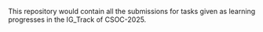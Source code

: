 This repository would contain all the submissions for tasks given as learning progresses in the IG_Track of CSOC-2025.

